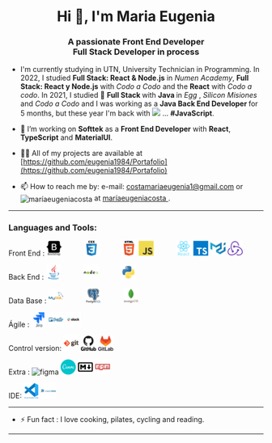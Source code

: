 <h1 align="center">Hi 👋, I'm Maria Eugenia</h1>

<h3 align="center">A passionate Front End Developer <br> Full Stack Developer in process</h3>

- I'm currently studying in UTN, University Technician in Programming. In 2022, I studied <strong>Full Stack: React & Node.js</strong> in <i>Numen Academy</i>, <strong>Full Stack: React y Node.js</strong> with <i>Codo a Codo</i> and the <strong>React</strong> with <i>Codo a codo</i>. In 2021, I studied  🌱  <strong> Full Stack </strong> with <strong> Java </strong> in <i>Egg</i> , <i>Silicon Misiones</i> and <i>Codo a Codo</i> and I was working as a <strong> Java Back End Developer </strong> for 5 months, but these year I'm back with <img src="https://img.icons8.com/clouds/24/000000/like--v1.png"/> ... <strong>#JavaScript</strong>.

- 🔭 I’m working on **Softtek** as a <strong>Front End Developer</strong> with **React**, **TypeScript** and **MaterialUI**.

- 👨‍💻 All of my projects are available at [https://github.com/eugenia1984/Portafolio](https://github.com/eugenia1984/Portafolio)

- 📫 How to reach me by: e-mail: <a href="mailto:costamariaeugenia1">costamariaeugenia1@gmail.com </a> or  <img align="center" src="https://raw.githubusercontent.com/rahuldkjain/github-profile-readme-generator/master/src/images/icons/Social/linked-in-alt.svg" alt="maríaeugeniacosta" height="25" width="25" /> at <a href="https://linkedin.com/in/maríaeugeniacosta" target="blank"> maríaeugeniacosta </a>.</p>

---

<h3 align="left">Languages and Tools:</h3>

<p align="left"> Front End : 
 <img src="https://raw.githubusercontent.com/devicons/devicon/master/icons/bootstrap/bootstrap-plain-wordmark.svg" alt="bootstrap" width="30" height="30" style="margin-right: 40px;" /> 
 <img src="https://raw.githubusercontent.com/devicons/devicon/master/icons/css3/css3-original-wordmark.svg" alt="css3" width="30" height="30" style="margin-right: 40px;" />  
 <img src="https://raw.githubusercontent.com/devicons/devicon/master/icons/html5/html5-original-wordmark.svg" alt="html5" width="30" height="30 style="margin-right: 40px;" "/> 
 <img src="https://raw.githubusercontent.com/devicons/devicon/master/icons/javascript/javascript-original.svg" alt="javascript" width="30" height="30" style="margin-right: 40px;" /> 
 <img src="https://github.com/devicons/devicon/blob/master/icons/react/react-original-wordmark.svg" alt="react" width="30" height="30"/>  
  <img src="https://github.com/devicons/devicon/blob/master/icons/typescript/typescript-original.svg" alt="typrscript" width="30" height="30"/>  
  <img src="https://github.com/devicons/devicon/blob/master/icons/materialui/materialui-original.svg" alt="material ui" width="30" height="30"/>  
 <img src="https://github.com/devicons/devicon/blob/master/icons/redux/redux-original.svg" alt="redux" width="30" height="30"/> 
</p> 

<p align="left"> Back End :  
  <img src="https://raw.githubusercontent.com/devicons/devicon/master/icons/java/java-original.svg" alt="java" width="30" height="30" style="margin-right: 40px;"/> 
  <img src="https://raw.githubusercontent.com/devicons/devicon/master/icons/nodejs/nodejs-original-wordmark.svg" alt="nodejs" width="30" height="30" style="margin-right: 40px;"/> 
  <img src="https://raw.githubusercontent.com/devicons/devicon/master/icons/python/python-original.svg" alt="python" width="30" height="30" style="margin-right: 20px;"/> 
</p>

<p align="left"> Data Base : 
  <img src="https://raw.githubusercontent.com/devicons/devicon/master/icons/mysql/mysql-original-wordmark.svg" alt="mysql" width="30" height="30" style="margin-right: 40px;" /> 
  <img src="https://github.com/devicons/devicon/blob/master/icons/postgresql/postgresql-original-wordmark.svg" alt="postgresql" width="30" height="30" style="margin-right: 40px;"/> 
  <img src="https://github.com/devicons/devicon/blob/master/icons/mongodb/mongodb-original-wordmark.svg" alt="mongo db" width="30" height="30"/> 
</p> 


<p align="left"> Ágile : 
 <img src="https://github.com/devicons/devicon/blob/master/icons/jira/jira-original-wordmark.svg" alt="jira" width="30" height="30"/> 
 <img src="https://github.com/devicons/devicon/blob/master/icons/trello/trello-plain-wordmark.svg" alt="trello" width="30" height="30"/> 
 <img src="https://github.com/devicons/devicon/blob/master/icons/slack/slack-original-wordmark.svg" alt="slack" width="30" height="30"/> 
</p>

<p align="left"> Control version:
  <img src="https://github.com/devicons/devicon/blob/master/icons/git/git-original-wordmark.svg" alt="git" width="30" height="30"/> 
 <img src="https://github.com/devicons/devicon/blob/master/icons/github/github-original-wordmark.svg" alt="github" width="30" height="30"/> 
 <img src="https://github.com/devicons/devicon/blob/master/icons/gitlab/gitlab-original-wordmark.svg" alt="gitlab" width="30" height="30"/> 
</p>

<p align="left"> Extra : 
  <img src="https://www.vectorlogo.zone/logos/figma/figma-icon.svg" alt="figma" width="30" height="30"/> 
  <img src="https://github.com/devicons/devicon/blob/master/icons/canva/canva-original.svg" alt="canva" width="30" height="30"/> 
  <img src="https://github.com/devicons/devicon/blob/master/icons/markdown/markdown-original.svg" alt="mark down" width="30" height="30"/> 
 <img src="https://github.com/devicons/devicon/blob/master/icons/npm/npm-original-wordmark.svg" alt="npm" width="30" height="30"/> 
</p>


<p align="left"> IDE:
 <img src="https://github.com/devicons/devicon/blob/master/icons/vscode/vscode-original-wordmark.svg" alt="visual studio code" width="30" height="30"/> 
  <img src="https://github.com/devicons/devicon/blob/master/icons/intellij/intellij-original-wordmark.svg" alt="intellij" width="30" height="30"/> 
</p>

<!--<p>
 <img align="center" src="https://github-readme-stats.vercel.app/api/top-langs?username=eugenia1984&show_icons=true&locale=en&layout=compact" alt="eugenia1984" />
</p>-->

---

- ⚡ Fun fact : I love cooking, pilates, cycling and reading.

---

